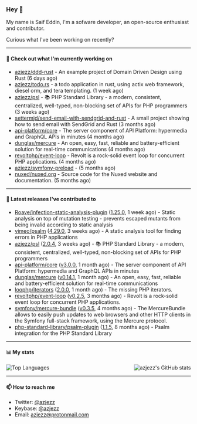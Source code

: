 ### Hey 👋

My name is Saif Eddin, I'm a sofware developer, an open-source enthusiast and contributor.

Curious what I've been working on recently?

---

#### 👷 Check out what I'm currently working on

- [azjezz/ddd-rust](https://github.com/azjezz/ddd-rust) - An example project of Domain Driven Design using Rust (6 days ago)
- [azjezz/todo.rs](https://github.com/azjezz/todo.rs) - a todo application in rust, using actix web framework, diesel orm, and tera templating. (1 week ago)
- [azjezz/psl](https://github.com/azjezz/psl) - 📚 PHP Standard Library - a modern, consistent, centralized, well-typed, non-blocking set of APIs for PHP programmers (3 weeks ago)
- [settermjd/send-email-with-sendgrid-and-rust](https://github.com/settermjd/send-email-with-sendgrid-and-rust) - A small project showing how to send email with SendGrid and Rust (3 months ago)
- [api-platform/core](https://github.com/api-platform/core) - The server component of API Platform: hypermedia and GraphQL APIs in minutes (4 months ago)
- [dunglas/mercure](https://github.com/dunglas/mercure) - An open, easy, fast, reliable and battery-efficient solution for real-time communications (4 months ago)
- [revoltphp/event-loop](https://github.com/revoltphp/event-loop) - Revolt is a rock-solid event loop for concurrent PHP applications. (4 months ago)
- [azjezz/symfony-preload](https://github.com/azjezz/symfony-preload) -  (5 months ago)
- [nuxed/nuxed.org](https://github.com/nuxed/nuxed.org) - Source code for the Nuxed website and documentation. (5 months ago)

---

#### 🔭 Latest releases I've contributed to

- [Roave/infection-static-analysis-plugin](https://github.com/Roave/infection-static-analysis-plugin) ([1.25.0](https://github.com/Roave/infection-static-analysis-plugin/releases/tag/1.25.0), 1 week ago) - Static analysis on top of mutation testing - prevents escaped mutants from being invalid according to static analysis
- [vimeo/psalm](https://github.com/vimeo/psalm) ([4.29.0](https://github.com/vimeo/psalm/releases/tag/4.29.0), 3 weeks ago) - A static analysis tool for finding errors in PHP applications
- [azjezz/psl](https://github.com/azjezz/psl) ([2.0.4](https://github.com/azjezz/psl/releases/tag/2.0.4), 3 weeks ago) - 📚 PHP Standard Library - a modern, consistent, centralized, well-typed, non-blocking set of APIs for PHP programmers
- [api-platform/core](https://github.com/api-platform/core) ([v3.0.0](https://github.com/api-platform/core/releases/tag/v3.0.0), 1 month ago) - The server component of API Platform: hypermedia and GraphQL APIs in minutes
- [dunglas/mercure](https://github.com/dunglas/mercure) ([v0.14.1](https://github.com/dunglas/mercure/releases/tag/v0.14.1), 1 month ago) - An open, easy, fast, reliable and battery-efficient solution for real-time communications
- [loophp/iterators](https://github.com/loophp/iterators) ([2.0.0](https://github.com/loophp/iterators/releases/tag/2.0.0), 1 month ago) - The missing PHP iterators.
- [revoltphp/event-loop](https://github.com/revoltphp/event-loop) ([v0.2.5](https://github.com/revoltphp/event-loop/releases/tag/v0.2.5), 3 months ago) - Revolt is a rock-solid event loop for concurrent PHP applications.
- [symfony/mercure-bundle](https://github.com/symfony/mercure-bundle) ([v0.3.5](https://github.com/symfony/mercure-bundle/releases/tag/v0.3.5), 4 months ago) - The MercureBundle allows to easily push updates to web browsers and other HTTP clients in the Symfony full-stack framework, using the Mercure protocol.
- [php-standard-library/psalm-plugin](https://github.com/php-standard-library/psalm-plugin) ([1.1.5](https://github.com/php-standard-library/psalm-plugin/releases/tag/1.1.5), 8 months ago) - Psalm integration for the PHP Standard Library

---

#### 📊 My stats

<img align="right" alt="azjezz's GitHub stats" src="https://github-readme-stats.vercel.app/api?username=azjezz&count_private=1&show_icons=true&" />

![Top Languages](https://github-readme-stats.vercel.app/api/top-langs/?username=azjezz)

---

#### 📫 How to reach me

- Twitter: [@azjezz](https://twitter.com/azjezz)
- Keybase: [@azjezz](https://keybase.io/azjezz)
- Email: [azjezz@protonmail.com](mailto://azjezz@protonmail.com)
